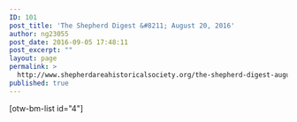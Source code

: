 ```yaml
---
ID: 101
post_title: 'The Shepherd Digest &#8211; August 20, 2016'
author: ng23055
post_date: 2016-09-05 17:48:11
post_excerpt: ""
layout: page
permalink: >
  http://www.shepherdareahistoricalsociety.org/the-shepherd-digest-august-20-2016/
published: true
---
```

[otw-bm-list id="4"]